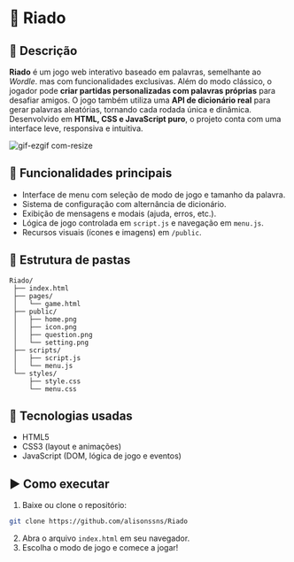 # 🧩 Riado

## 📖 Descrição
**Riado** é um jogo web interativo baseado em palavras, semelhante ao *Wordle*. mas com funcionalidades exclusivas. Além do modo clássico, o jogador pode **criar partidas personalizadas com palavras próprias** para desafiar amigos. O jogo também utiliza uma **API de dicionário real** para gerar palavras aleatórias, tornando cada rodada única e dinâmica. Desenvolvido em **HTML, CSS e JavaScript puro**, o projeto conta com uma interface leve, responsiva e intuitiva.

![gif-ezgif com-resize](https://github.com/user-attachments/assets/845272e5-47e9-49e6-8520-9e5a22e3790e)

## 🚀 Funcionalidades principais
- Interface de menu com seleção de modo de jogo e tamanho da palavra.
- Sistema de configuração com alternância de dicionário.
- Exibição de mensagens e modais (ajuda, erros, etc.).
- Lógica de jogo controlada em `script.js` e navegação em `menu.js`.
- Recursos visuais (ícones e imagens) em `/public`.

## 🧱 Estrutura de pastas
```
Riado/
 ├── index.html
 ├── pages/
 │   └── game.html
 ├── public/
 │   ├── home.png
 │   ├── icon.png
 │   ├── question.png
 │   └── setting.png
 ├── scripts/
 │   ├── script.js
 │   └── menu.js
 └── styles/
     ├── style.css
     └── menu.css
```

## 🧠 Tecnologias usadas
- HTML5  
- CSS3 (layout e animações)  
- JavaScript (DOM, lógica de jogo e eventos)  

## ▶️ Como executar
1. Baixe ou clone o repositório:  
```bash
git clone https://github.com/alisonssns/Riado
```
2. Abra o arquivo `index.html` em seu navegador.  
3. Escolha o modo de jogo e comece a jogar!
